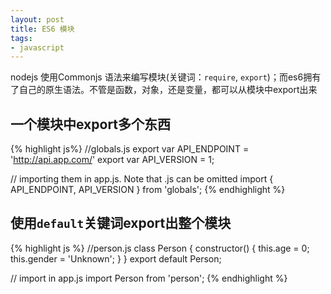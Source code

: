 ```yaml
---
layout: post
title: ES6 模块
tags: 
- javascript
---
```


nodejs 使用Commonjs 语法来编写模块(关键词：`require`, `export`)；而es6拥有了自己的原生语法。不管是函数，对象，还是变量，都可以从模块中export出来

## 一个模块中export多个东西

{% highlight js%}
//globals.js
export var API_ENDPOINT = 'http://api.app.com/'
export var API_VERSION  = 1;

// importing them in app.js. Note that .js can be omitted
import { API_ENDPOINT, API_VERSION } from 'globals';
{% endhighlight %}

## 使用`default`关键词export出整个模块

{% highlight js %}
//person.js
class Person {
    constructor() {
        this.age = 0;
        this.gender = 'Unknown';
    }
}
export default Person;

// import in app.js
import Person from 'person';
{% endhighlight %}